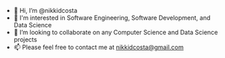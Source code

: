 - 👋 Hi, I’m @nikkidcosta 
- 👀 I'm interested in Software Engineering, Software Development, and Data Science 
- 💞️ I’m looking to collaborate on any Computer Science and Data Science projects
- 📫 Please feel free to contact me at nikkidcosta@gmail.com 

<!---
nikkidcosta/nikkidcosta is a ✨ special ✨ repository because its `README.md` (this file) appears on your GitHub profile.
You can click the Preview link to take a look at your changes.
--->
